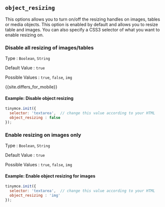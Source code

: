 ## `object_resizing`

This options allows you to turn on/off the resizing handles on images, tables or media objects. This option is enabled by default and allows you to resize table and images. You can also specify a CSS3 selector of what you want to enable resizing on.

### Disable all resizing of images/tables

Type
: `Boolean`, `String`

Default Value
: `true`

Possible Values
: `true`, `false`, `img`

{{site.differs_for_mobile}}

#### Example: Disable object resizing

```js
tinymce.init({
  selector: 'textarea',  // change this value according to your HTML
  object_resizing : false
});
```

### Enable resizing on images only

Type
: `Boolean`, `String`

Default Value
: `true`

Possible Values
: `true`, `false`, `img`

#### Example: Enable object resizing for images

```js
tinymce.init({
  selector: 'textarea',  // change this value according to your HTML
  object_resizing : 'img'
});
```
